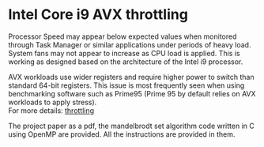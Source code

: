 # Intel Core i9 AVX throttling
Processor Speed may appear below expected values when monitored through Task Manager or similar applications under periods of heavy load.
System fans may not appear to increase as CPU load is applied.
This is working as designed based on the architecture of the Intel i9 processor. 

AVX workloads use wider registers and require higher power to switch than standard 64-bit registers. 
This issue is most frequently seen when using benchmarking software such as Prime95 (Prime 95 by default relies on AVX workloads to apply stress).  
For more details:
[throttling](https://www.dell.com/support/kbdoc/it-it/000184687/intel-i9-processor-throttling-under-avx-advanced-vector-extensions)

The project paper as a pdf, the mandelbrodt set algorithm code written in C using OpenMP are provided. All the instructions are provided in them.

